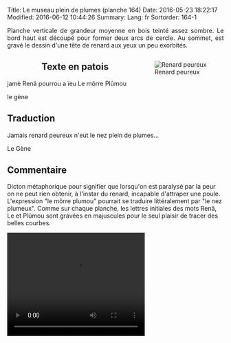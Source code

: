 Title: Le museau plein de plumes (planche 164)
Date: 2016-05-23 18:22:17
Modified: 2016-06-12 10:44:26
Summary: 
Lang: fr
Sortorder: 164-1

<p style="text-align:justify;">Planche verticale de grandeur moyenne en bois teinté assez sombre. Le bord haut est découpé pour former deux arcs de cercle. Au sommet, est gravé le dessin d'une tête de renard aux yeux un peu exorbités.</p>
<figure class="image-block" style="float: right;">
  <img alt="Renard peureux" src="{static}/images/planche_164_detail_dessin.png">
  <figcaption style="max-width: 264px">Renard peureux</figcaption>
</figure>



<figure class="image-block" style="float: left;">
  <img alt="" src="{static}/images/planche_164.png">
  <figcaption style="max-width: 230px"></figcaption>
</figure>

## Texte en patois
jamè  Renâ  pourrou  a  ïeu  Le  môrre  Plûmou

le gène

## Traduction
Jamais renard peureux n'eut le nez plein de plumes...

Le Gène

## Commentaire
 Dicton métaphorique pour signifier que lorsqu'on est paralysé par la peur on ne peut rien obtenir, à l'instar du renard, incapable d'attraper une poule.
L'expression "le môrre plumou" pourrait se traduire littéralement par "le nez plumeux".
Comme sur chaque planche, les lettres initiales des mots Renâ, Le et Plûmou sont gravées en majuscules pour le seul plaisir de tracer des belles courbes.

<video width="320" height="240" controls>
  <source src="https://d1njpgd0ygatdn.cloudfront.net/video_164-2.mp4" type="video/mp4">
</video>
